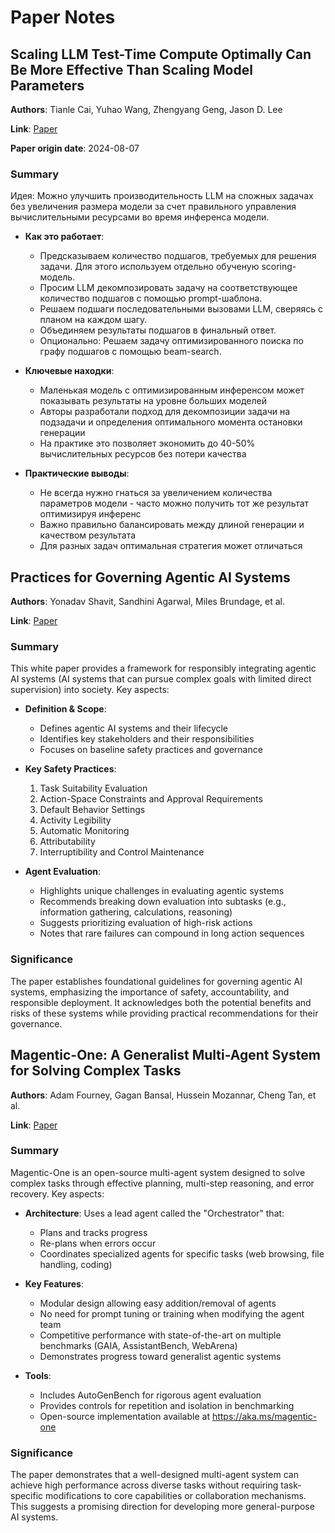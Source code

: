 # Paper Notes

## Scaling LLM Test-Time Compute Optimally Can Be More Effective Than Scaling Model Parameters

**Authors**: Tianle Cai, Yuhao Wang, Zhengyang Geng, Jason D. Lee

**Link**: [Paper](papers/scaling-llm-test-time-compute-optimally-can-be-more-effective-than-scaling-model-parameters.pdf)

**Paper origin date**: 2024-08-07

### Summary

Идея: Можно улучшить производительность LLM на сложных задачах без увеличения размера модели за счет правильного управления вычислительными ресурсами во время инференса модели. 

- **Как это работает**:
  - Предсказываем количество подшагов, требуемых для решения задачи. Для этого используем отдельно обученую scoring-модель. 
  - Просим LLM декомпозировать задачу на соответствующее количество подшагов с помощью prompt-шаблона.
  - Решаем подшаги последовательными вызовами LLM, сверяясь с планом на каждом шагу.
  - Объединяем результаты подшагов в финальный ответ.
  - Опционально: Решаем задачу оптимизированного поиска по графу подшагов с помощью beam-search.

- **Ключевые находки**:
  - Маленькая модель с оптимизированным инференсом может показывать результаты на уровне больших моделей
  - Авторы разработали подход для декомпозиции задачи на подзадачи и определения оптимального момента остановки генерации
  - На практике это позволяет экономить до 40-50% вычислительных ресурсов без потери качества

- **Практические выводы**:
  - Не всегда нужно гнаться за увеличением количества параметров модели - часто можно получить тот же результат оптимизируя инференс
  - Важно правильно балансировать между длиной генерации и качеством результата
  - Для разных задач оптимальная стратегия может отличаться


## Practices for Governing Agentic AI Systems

**Authors**: Yonadav Shavit, Sandhini Agarwal, Miles Brundage, et al.

**Link**: [Paper](papers/practices-for-governing-agentic-ai-systems.pdf)

### Summary

This white paper provides a framework for responsibly integrating agentic AI systems (AI systems that can pursue complex goals with limited direct supervision) into society. Key aspects:

- **Definition & Scope**:
  - Defines agentic AI systems and their lifecycle
  - Identifies key stakeholders and their responsibilities
  - Focuses on baseline safety practices and governance

- **Key Safety Practices**:
  1. Task Suitability Evaluation
  2. Action-Space Constraints and Approval Requirements
  3. Default Behavior Settings
  4. Activity Legibility
  5. Automatic Monitoring
  6. Attributability
  7. Interruptibility and Control Maintenance

- **Agent Evaluation**:
  - Highlights unique challenges in evaluating agentic systems
  - Recommends breaking down evaluation into subtasks (e.g., information gathering, calculations, reasoning)
  - Suggests prioritizing evaluation of high-risk actions
  - Notes that rare failures can compound in long action sequences

### Significance

The paper establishes foundational guidelines for governing agentic AI systems, emphasizing the importance of safety, accountability, and responsible deployment. It acknowledges both the potential benefits and risks of these systems while providing practical recommendations for their governance.

## Magentic-One: A Generalist Multi-Agent System for Solving Complex Tasks

**Authors**: Adam Fourney, Gagan Bansal, Hussein Mozannar, Cheng Tan, et al.

**Link**: [Paper](papers/magentic-one-a-generalist-multi-agent-system-for-solving-complex-tasks.html)

### Summary

Magentic-One is an open-source multi-agent system designed to solve complex tasks through effective planning, multi-step reasoning, and error recovery. Key aspects:

- **Architecture**: Uses a lead agent called the "Orchestrator" that:
  - Plans and tracks progress
  - Re-plans when errors occur
  - Coordinates specialized agents for specific tasks (web browsing, file handling, coding)

- **Key Features**:
  - Modular design allowing easy addition/removal of agents
  - No need for prompt tuning or training when modifying the agent team
  - Competitive performance with state-of-the-art on multiple benchmarks (GAIA, AssistantBench, WebArena)
  - Demonstrates progress toward generalist agentic systems

- **Tools**:
  - Includes AutoGenBench for rigorous agent evaluation
  - Provides controls for repetition and isolation in benchmarking
  - Open-source implementation available at https://aka.ms/magentic-one

### Significance

The paper demonstrates that a well-designed multi-agent system can achieve high performance across diverse tasks without requiring task-specific modifications to core capabilities or collaboration mechanisms. This suggests a promising direction for developing more general-purpose AI systems.
